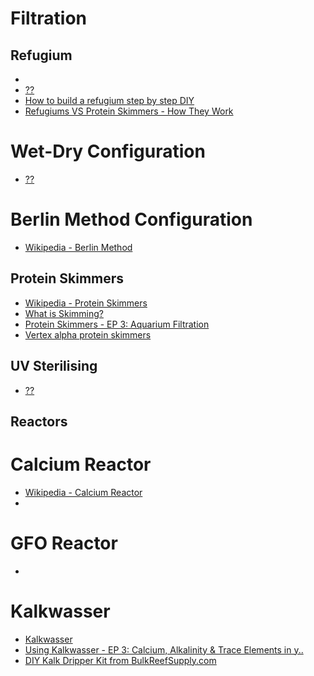 
Filtration
==========

Refugium
--------

 * [](https://www.youtube.com/watch?v=u7kayU6-NGY)
 * [??](http://saltaquarium.about.com/od/startinganaquarium/ss/Building-A-Saltwater-Aquarium-Refugium.htm)
 * [How to build a refugium step by step DIY](https://www.youtube.com/watch?v=kzdZy59Gbsc)
 * [Refugiums VS Protein Skimmers - How They Work](https://www.youtube.com/watch?v=ccyJXNkRVQc)

# Wet-Dry Configuration

 * [??](https://www.youtube.com/watch?v=TICzgBiJJ3A)

# Berlin Method Configuration

 * [Wikipedia - Berlin Method](https://en.wikipedia.org/wiki/Berlin_Method)

Protein Skimmers
----------------

 * [Wikipedia - Protein Skimmers](https://en.wikipedia.org/wiki/Protein_skimmer)
 * [What is Skimming?](http://www.reefkeeping.com/issues/2006-08/rhf/index.php)
 * [Protein Skimmers - EP 3: Aquarium Filtration](https://www.youtube.com/watch?v=WevOsQ_LWqE)
 * [Vertex alpha protein skimmers](https://www.youtube.com/watch?v=kZH3sSdGrtI)

UV Sterilising
--------------

 * [??](http://www.guardiantechnologies.com/uvc-technology.html)

Reactors
--------

# Calcium Reactor #

 * [Wikipedia - Calcium Reactor](https://en.wikipedia.org/wiki/Calcium_reactor)
 * [](https://www.youtube.com/watch?v=4HO9u19davA&list=UUcJv2rQDivg8NwXIxydJ86A)

# GFO Reactor #

 * [](http://www.reefkeeping.com/issues/2004-11/rhf)

# Kalkwasser #

 * [Kalkwasser](http://www.masa.asn.au/masawiki/index.php/Kalkwasser)
 * [Using Kalkwasser - EP 3: Calcium, Alkalinity & Trace Elements in y..](https://www.youtube.com/watch?v=fCnqAnn0yxo)
 * [DIY Kalk Dripper Kit from BulkReefSupply.com](https://www.youtube.com/watch?v=LhcuEQpLIfc&list=UUcJv2rQDivg8NwXIxydJ86A)
